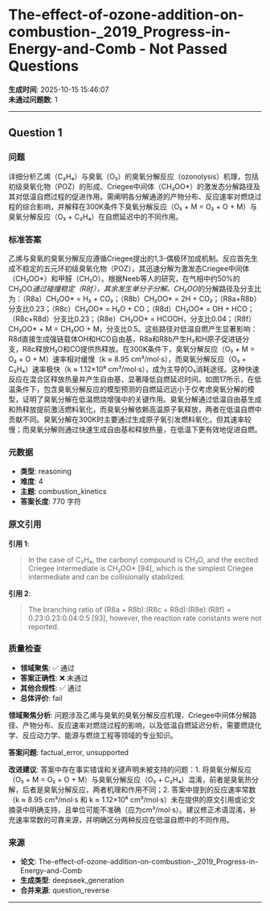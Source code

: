 # The-effect-of-ozone-addition-on-combustion-_2019_Progress-in-Energy-and-Comb - Not Passed Questions

**生成时间**: 2025-10-15 15:46:07  
**未通过问题数**: 1

---

## Question 1

### 问题

详细分析乙烯（C₂H₄）与臭氧（O₃）的臭氧分解反应（ozonolysis）机理，包括初级臭氧化物（POZ）的形成、Criegee中间体（CH₂OO*）的激发态分解路径及其对低温自燃过程的促进作用。需阐明各分解通道的产物分布、反应速率对燃烧过程的综合影响，并解释在300K条件下臭氧分解反应（O₃ + M = O₂ + O + M）与臭氧分解反应（O₃ + C₂H₄）在自燃延迟中的不同作用。

### 标准答案

乙烯与臭氧的臭氧分解反应遵循Criegee提出的1,3-偶极环加成机制。反应首先生成不稳定的五元环初级臭氧化物（POZ），其迅速分解为激发态Criegee中间体（CH₂OO*）和甲醛（CH₂O）。根据Neeb等人的研究，在气相中约50%的CH₂OO*通过碰撞稳定（R8f），其余发生单分子分解。CH₂OO*的分解路径及分支比为：（R8a）CH₂OO* = H₂ + CO₂；（R8b）CH₂OO* = 2H + CO₂；（R8a+R8b）分支比0.23；（R8c）CH₂OO* = H₂O + CO；（R8d）CH₂OO* = OH + HCO；（R8c+R8d）分支比0.23；（R8e）CH₂OO* = HCOOH，分支比0.04；（R8f）CH₂OO* + M = CH₂OO + M，分支比0.5。这些路径对低温自燃产生显著影响：R8d直接生成强链载体OH和HCO自由基，R8a和R8b产生H₂和H原子促进链分支，R8c释放H₂O和CO提供热释放。在300K条件下，臭氧分解反应（O₃ + M = O₂ + O + M）速率相对缓慢（k ≈ 8.95 cm³/mol·s），而臭氧分解反应（O₃ + C₂H₄）速率极快（k ≈ 1.12×10⁶ cm³/mol·s），成为主导的O₃消耗途径。这种快速反应在混合区释放热量并产生自由基，显著降低自燃延迟时间。如图17所示，在低温条件下，包含臭氧分解反应的模型预测的自燃延迟远小于仅考虑臭氧分解的模型，证明了臭氧分解在低温燃烧增强中的关键作用。臭氧分解通过低温自由基生成和热释放提前激活燃料氧化，而臭氧分解依赖高温原子氧释放，两者在低温自燃中贡献不同。臭氧分解在300K时主要通过生成原子氧引发燃料氧化，但其速率较慢；而臭氧分解则通过快速生成自由基和释放热量，在低温下更有效地促进自燃。

### 元数据

- **类型**: reasoning
- **难度**: 4
- **主题**: combustion_kinetics
- **答案长度**: 770 字符

### 原文引用

**引用 1**:
> In the case of C₂H₄, the carbonyl compound is CH₂O, and the excited Criegee intermediate is CH₂OO* [94], which is the simplest Criegee intermediate and can be collisionally stabilized.

**引用 2**:
> The branching ratio of (R8a + R8b):(R8c + R8d):(R8e):(R8f) = 0.23:0.23:0.04:0.5 [93], however, the reaction rate constants were not reported.

### 质量检查

- **领域聚焦**: ✅ 通过
- **答案正确性**: ❌ 未通过
- **其他合规性**: ✅ 通过
- **总体评价**: fail

**领域聚焦分析**: 问题涉及乙烯与臭氧的臭氧分解反应机理、Criegee中间体分解路径、产物分布、反应速率对燃烧过程的影响，以及低温自燃延迟分析，需要燃烧化学、反应动力学、能源与燃烧工程等领域的专业知识。

**答案问题**: factual_error, unsupported

**改进建议**: 答案中存在事实错误和关键声明未被支持的问题：1. 将臭氧分解反应（O₃ + M = O₂ + O + M）与臭氧分解反应（O₃ + C₂H₄）混淆，前者是臭氧热分解，后者是臭氧分解反应，两者机理和作用不同；2. 答案中提到的反应速率常数（k ≈ 8.95 cm³/mol·s 和 k ≈ 1.12×10⁶ cm³/mol·s）未在提供的原文引用或论文摘录中明确支持，且单位可能不准确（应为cm³/mol·s）。建议修正术语混淆，补充速率常数的可靠来源，并明确区分两种反应在低温自燃中的不同作用。

### 来源

- **论文**: The-effect-of-ozone-addition-on-combustion-_2019_Progress-in-Energy-and-Comb
- **生成类型**: deepseek_generation
- **合并来源**: question_reverse

---

